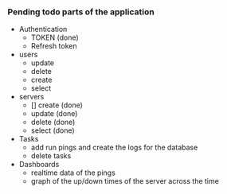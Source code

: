 ### Pending todo parts of the application

- Authentication
  - TOKEN (done)
  - Refresh token
- users
  - update
  - delete
  - create
  - select
- servers
  - [] create (done)
  - update (done)
  - delete (done)
  - select (done)
- Tasks
  - add run pings and create the logs for the database
  - delete tasks
- Dashboards
  - realtime data of the pings
  - graph of the up/down times of the server across the time
